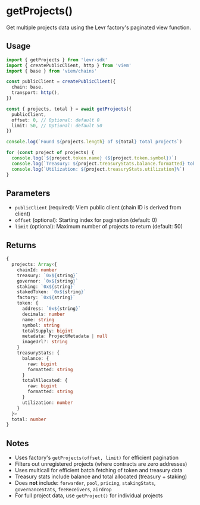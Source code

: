 # getProjects()

Get multiple projects data using the Levr factory's paginated view function.

## Usage

```typescript
import { getProjects } from 'levr-sdk'
import { createPublicClient, http } from 'viem'
import { base } from 'viem/chains'

const publicClient = createPublicClient({
  chain: base,
  transport: http(),
})

const { projects, total } = await getProjects({
  publicClient,
  offset: 0, // Optional: default 0
  limit: 50, // Optional: default 50
})

console.log(`Found ${projects.length} of ${total} total projects`)

for (const project of projects) {
  console.log(`${project.token.name} (${project.token.symbol})`)
  console.log(`Treasury: ${project.treasuryStats.balance.formatted} tokens`)
  console.log(`Utilization: ${project.treasuryStats.utilization}%`)
}
```

## Parameters

- `publicClient` (required): Viem public client (chain ID is derived from client)
- `offset` (optional): Starting index for pagination (default: 0)
- `limit` (optional): Maximum number of projects to return (default: 50)

## Returns

```typescript
{
  projects: Array<{
    chainId: number
    treasury: `0x${string}`
    governor: `0x${string}`
    staking: `0x${string}`
    stakedToken: `0x${string}`
    factory: `0x${string}`
    token: {
      address: `0x${string}`
      decimals: number
      name: string
      symbol: string
      totalSupply: bigint
      metadata: ProjectMetadata | null
      imageUrl?: string
    }
    treasuryStats: {
      balance: {
        raw: bigint
        formatted: string
      }
      totalAllocated: {
        raw: bigint
        formatted: string
      }
      utilization: number
    }
  }>
  total: number
}
```

## Notes

- Uses factory's `getProjects(offset, limit)` for efficient pagination
- Filters out unregistered projects (where contracts are zero addresses)
- Uses multicall for efficient batch fetching of token and treasury data
- Treasury stats include balance and total allocated (treasury + staking)
- Does **not** include: `forwarder`, `pool`, `pricing`, `stakingStats`, `governanceStats`, `feeReceivers`, `airdrop`
- For full project data, use `getProject()` for individual projects
